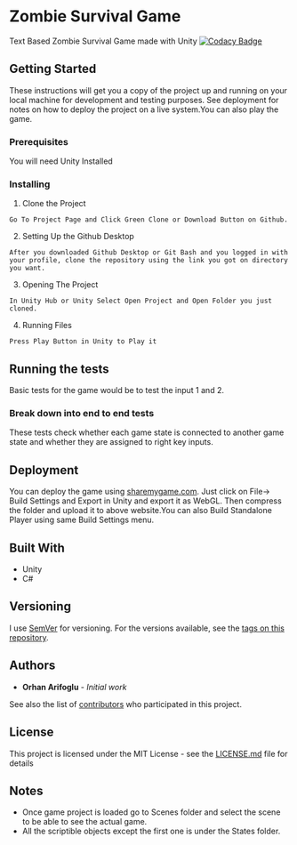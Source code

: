 # Zombie Survival Game

Text Based Zombie Survival Game made with Unity [![Codacy Badge](https://api.codacy.com/project/badge/Grade/72b057fbf0ed413eab258b23a22d1d72)](https://www.codacy.com/manual/orhanarifoglu/Zombie-Survival-Game?utm_source=github.com&amp;utm_medium=referral&amp;utm_content=orhanarifoglu/Zombie-Survival-Game&amp;utm_campaign=Badge_Grade)


## Getting Started

These instructions will get you a copy of the project up and running on your local machine for development and testing purposes. See deployment for notes on how to deploy the project on a live system.You can also play the game.

### Prerequisites

You will need Unity Installed


### Installing

1) Clone the Project

```
Go To Project Page and Click Green Clone or Download Button on Github.
```

2) Setting Up the Github Desktop

```
After you downloaded Github Desktop or Git Bash and you logged in with your profile, clone the repository using the link you got on directory you want.
```

3) Opening The Project

```
In Unity Hub or Unity Select Open Project and Open Folder you just cloned.
```

4) Running Files

```
Press Play Button in Unity to Play it
```


## Running the tests

Basic tests for the game would be to test the input 1 and 2.

### Break down into end to end tests

These tests check whether each game state is connected to another game state and whether they are assigned to right key inputs.


## Deployment

You can deploy the game using [sharemygame.com](https://www.sharemygame.com/). Just click on File-> Build Settings and Export in Unity and export it as WebGL. Then compress the folder and upload it to above website.You can also Build Standalone Player using same Build Settings menu.


## Built With

* Unity
* C#


## Versioning

I use [SemVer](http://semver.org/) for versioning. For the versions available, see the [tags on this repository](https://github.com/your/project/tags). 

## Authors

* **Orhan Arifoglu** - *Initial work* 

See also the list of [contributors](https://github.com/lemikistu/Zombie-Survival-Game/graphs/contributors) who participated in this project.

## License

This project is licensed under the MIT License - see the [LICENSE.md](LICENSE.md) file for details

## Notes

* Once game project is loaded go to Scenes folder and select the scene to be able to see the actual game.
* All the scriptible objects except the first one is under the States folder.
